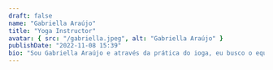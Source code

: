 ```yaml
---
draft: false
name: "Gabriella Araújo"
title: "Yoga Instructor"
avatar: { src: "/gabriella.jpeg", alt: "Gabriella Araújo" }
publishDate: "2022-11-08 15:39"
bio: "Sou Gabriella Araújo e através da prática do ioga, eu busco o equilíbrio da mente e o bem-estar do corpo. Meu objetivo é a democratização do ioga, demostrar que a prática é acessível a todos os corpos."
---
```

